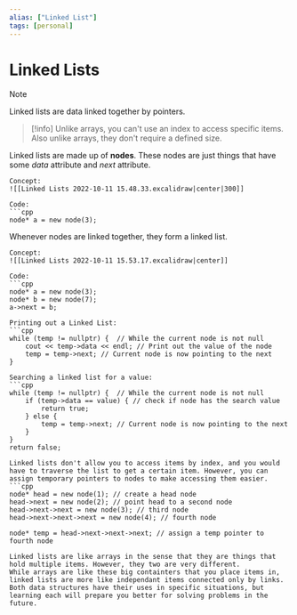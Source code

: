 ```yaml
---
alias: ["Linked List"]
tags: [personal]
---
```

# Linked Lists

> [!note]
> Linked lists are data linked together by pointers.

> [!info]
> Unlike arrays, you can't use an index to access specific items. Also unlike arrays, they don't require a defined size.

Linked lists are made up of **nodes**. These nodes are just things that have some *data* attribute and *next* attribute.

````ad-example
Concept:
![[Linked Lists 2022-10-11 15.48.33.excalidraw|center|300]]

Code:
```cpp
node* a = new node(3);
````

Whenever nodes are linked together, they form a linked list.

````ad-example
Concept:
![[Linked Lists 2022-10-11 15.53.17.excalidraw|center]]

Code:
```cpp
node* a = new node(3);
node* b = new node(7);
a->next = b;
````

````ad-example
Printing out a Linked List:
```cpp
while (temp != nullptr) {  // While the current node is not null
	cout << temp->data << endl; // Print out the value of the node
	temp = temp->next; // Current node is now pointing to the next
}
````

````ad-example
Searching a linked list for a value:
```cpp
while (temp != nullptr) {  // While the current node is not null
	if (temp->data == value) { // check if node has the search value
		return true;
	} else {
		temp = temp->next; // Current node is now pointing to the next
	}
}
return false;
````

````ad-tip
Linked lists don't allow you to access items by index, and you would have to traverse the list to get a certain item. However, you can assign temporary pointers to nodes to make accessing them easier.
```cpp
node* head = new node(1); // create a head node
head->next = new node(2); // point head to a second node
head->next->next = new node(3); // third node
head->next->next->next = new node(4); // fourth node

node* temp = head->next->next->next; // assign a temp pointer to fourth node
````

```ad-summary
Linked lists are like arrays in the sense that they are things that hold multiple items. However, they two are very different.
While arrays are like these big containters that you place items in, linked lists are more like independant items connected only by links. Both data structures have their uses in specific situations, but learning each will prepare you better for solving problems in the future.
```
